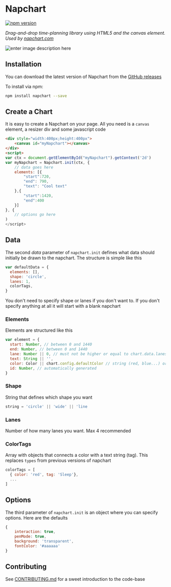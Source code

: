 # Napchart
[![npm version](https://badge.fury.io/js/napchart.svg)](https://badge.fury.io/js/napchart)

*Drag-and-drop time-planning library using HTML5 and the canvas element. Used by [napchart.com](https://napchart.com/)*

![enter image description here](https://larskarbo.no/napchart.PNG)

## Installation

You can download the latest version of Napchart from the [GitHub releases](https://github.com/larskarbo/napchart/releases/latest)

To install via npm:
```bash
npm install napchart --save
```

## Create a Chart

It is easy to create a Napchart on your page. All you need is a `canvas` element, a resizer div and some javascript code

```html
<div style="width:400px;height:400px">
	<canvas id="myNapchart"></canvas>
</div>
<script>
var ctx = document.getElementById("myNapchart").getContext('2d')
var myNapchart = Napchart.init(ctx, {
	// data goes here
	elements: [{
		"start":720,
		"end": 790,
		"text": "Cool text"
	},{
		"start":1420,
		"end":400
	}]
}, {
	// options go here
)
</script>
```

## Data

The second *data* parameter of `napchart.init` defines what data should initially be drawn to the napchart. The structure is simple like this

```javascript
var defaultData = {
  elements: [],
  shape: 'circle',
  lanes: 1,
  colorTags,
}
```

You don't need to specify shape or lanes if you don't want to. If you don't specify anything at all it will start with a blank napchart

### Elements

Elements are structured like this

```javascript
var element = {
  start: Number, // between 0 and 1440
  end: Number, // between 0 and 1440
  lane: Number || 0, // must not be higher or equal to chart.data.lanes
  text: String || '',
  color: Color || chart.config.defaultColor // string (red, blue...) or hex (#ffffff)
  id: Number, // automatically generated
}
```

### Shape

String that defines which shape you want

```javascript
string = 'circle' || 'wide' || 'line
```

### Lanes

Number of how many lanes you want. Max 4 recommended

### ColorTags

Array with objects that connects a color with a text string (tag). This replaces `types` from previous versions of napchart

```javascript
colorTags = [
  { color: 'red', tag: 'Sleep'},
  ...
]
```

## Options

The third parameter of `napchart.init` is an object where you can specify options. Here are the defaults

```javascript
{
	interaction: true,
	penMode: true,
	background: 'transparent',
	fontColor: '#aaaaaa'
}
```

## Contributing

See [CONTRIBUTING.md](https://github.com/larskarbo/napchart/blob/master/CONTRIBUTING.md) for a sweet introduction to the code-base
